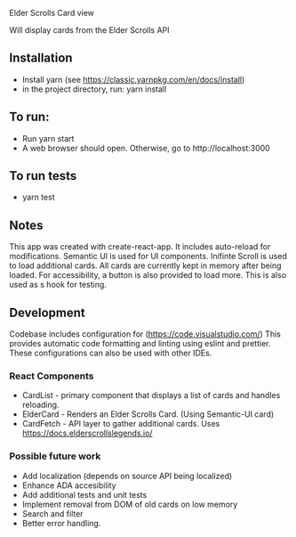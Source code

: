 Elder Scrolls Card view 

Will display cards from the Elder Scrolls API

## Installation 
* Install yarn (see https://classic.yarnpkg.com/en/docs/install)
* in the project directory, run:
        yarn install


## To run:
* Run
        yarn start
* A web browser should open. Otherwise, go to http://localhost:3000

## To run tests
* yarn test

## Notes

This app was created with create-react-app. It includes auto-reload for modifications.
Semantic UI is used for UI components.
Inifinte Scroll is used to load additional cards. All cards are currently kept in memory after being loaded.
For accessibility, a button is also provided to load more. This is also used as s hook for testing.

## Development
Codebase includes configuration for (https://code.visualstudio.com/) This provides automatic code formatting and linting using eslint and prettier. These configurations can also be used with other IDEs.

### React Components
- CardList - primary component that displays a list of cards and handles reloading.
- ElderCard - Renders an Elder Scrolls Card. (Using Semantic-UI card)
- CardFetch - API layer to gather additional cards. Uses https://docs.elderscrollslegends.io/

### Possible future work
- Add localization (depends on source API being localized)
- Enhance ADA accesibility
- Add additional tests and unit tests
- Implement removal from DOM of old cards on low memory
- Search and filter
- Better error handling.